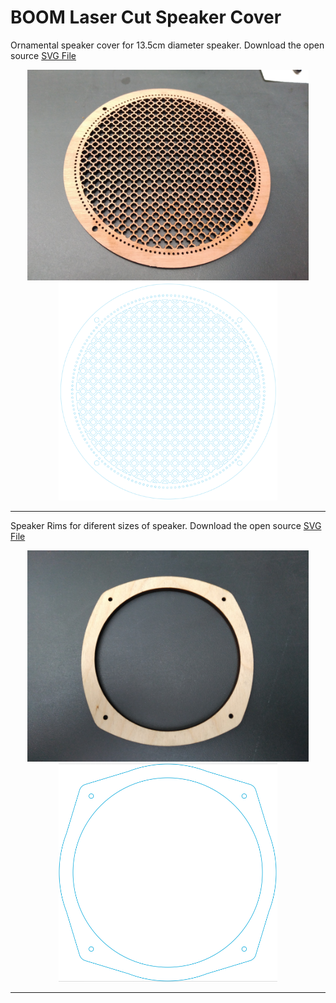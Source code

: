 # BOOM Laser Cut Speaker Cover

Ornamental speaker cover for 13.5cm diameter speaker.
Download the open source [SVG File](https://github.com/BoomCorp/BOOM-Laser-Cut-Speaker-Cover/raw/master/svgs/BOOM%20Speaker%20Cover%201.svg.zip)

<p align="center">
  <img src="pics/BOOM Speaker Cover 1.jpg" width="450"/>
  <img src="pics/BOOM Speaker Cover 1 svg preview.png" width="350"/>
</p>

---

Speaker Rims for diferent sizes of speaker.
Download the open source [SVG File](https://github.com/BoomCorp/BOOM-Laser-Cut-Speaker-Rims/raw/master/svgs/BOOM%20Speaker%20Rim%201.svg.zip)

<p align="center">
  <img src="pics/BOOM Speaker Rim 1.jpg" width="450"/>
  <img src="pics/BOOM Speaker Rim 1 svg preview.png" width="350"/>
</p>

***
